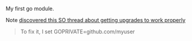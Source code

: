 My first go module.


Note [discovered this SO thread about getting upgrades to work properly](https://stackoverflow.com/questions/57722865/go-modules-pulls-old-version-of-a-package)

> To fix it, I set GOPRIVATE=github.com/myuser
